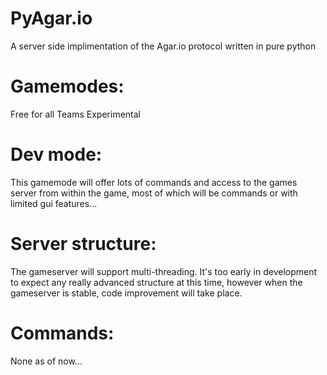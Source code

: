 # PyAgar.io
A server side implimentation of the Agar.io protocol written in pure python

# Gamemodes: 
Free for all
Teams
Experimental

# Dev mode:
This gamemode will offer lots of commands and access to the games server from within the game, most of which will be commands or with limited gui features...

# Server structure:
The gameserver will support multi-threading. It's too early in development to expect any really advanced structure at this time, however when the gameserver is stable, code improvement will take place.

# Commands:
None as of now...
